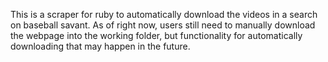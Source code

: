 This is a scraper for ruby to automatically download the videos in a search on baseball savant. As of right now, users still need to manually download the webpage into the working folder, but functionality for automatically downloading that may happen in the future.
